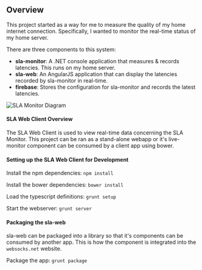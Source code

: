 ## Overview
This project started as a way for me to measure the quality of my home internet connection. Specifically, I wanted to monitor the real-time status of my home server. 

There are three components to this system:
- **sla-monitor**: A .NET console application that measures & records latencies. This runs on my home server.
- **sla-web**: An AngularJS application that can display the latencies recorded by sla-monitor in real-time.
- **firebase**: Stores the configuration for sla-monitor and records the latest latencies.

![SLA Monitor Diagram](http://websocks.net/img/sla-monitor-diagram.png)

#### SLA Web Client Overview
The SLA Web Client is used to view real-time data concerning the SLA Monitor. This project can be ran as a stand-alone webapp or it's live-monitor component can be consumed by a client app using bower.

#### Setting up the SLA Web Client for Development
Install the npm dependencies:
`npm install`

Install the bower dependencies:
`bower install`

Load the typescript definitions:
`grunt setup`

Start the webserver:
`grunt server`

#### Packaging the sla-web
sla-web can be packaged into a library so that it's components can be consumed by another app. This is how the component is integrated into the `websocks.net` website.

Package the app: `grunt package`

